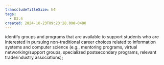 ```yaml
---
transcludeTitleSize: h4
tags:
  - D3.4
created: 2024-10-23T09:23:28.000-0400
---
```

identify groups and programs that are available to support students who are interested in pursuing non-traditional career choices related to information systems and computer science (e.g., mentoring programs, virtual networking/support groups, specialized postsecondary programs, relevant trade/industry associations);
